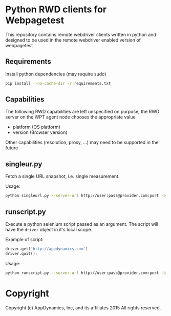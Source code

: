# Python RWD clients for Webpagetest

This repository contains remote webdriver clients written in python and
designed to be used in the remote webdriver enabled version of webpagetest

## Requirements
Install python dependencies (may require sudo)
```sh
pip install --no-cache-dir -r requirements.txt
```

## Capabilities
The following RWD capabilities are left unspecified on purpose, the RWD server
on the WPT agent node chooses the appropriate value
- platform (OS platform)
- version (Browser version)

Other capabilities (resolution, proxy, ...) may need to be supported in the future

## singleur.py
Fetch a single URL snapshot, i.e. single measurement.

Usage:
```sh
python singleurl.py --server-url http://user:pass@provider.com:port -b chrome --browser chrome --test-url http://appdynamics.com
```

## runscript.py
Execute a python selenium script passed as an argument. The script will have
the `driver` object in it's local scope.

Example of script:
```python
driver.get('http://appdynamics.com')
driver.quit();
```

Usage:
```sh
python runscript.py --server-url http://user:pass@provider.com:port -b chrome --browser chrome --path ~/tmp/my_script.py
```

# Copyright
Copyright (c) AppDynamics, Inc, and its affiliates
2015
All rights reserved.
